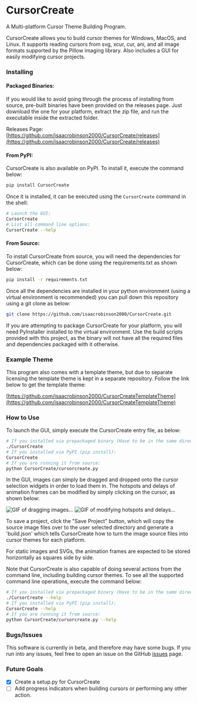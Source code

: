 # CursorCreate
A Multi-platform Cursor Theme Building Program. 

CursorCreate allows you to build cursor themes for Windows, MacOS, and Linux. It supports reading cursors from svg, xcur, cur, ani, and all image formats supported by the Pillow imaging library. Also includes a GUI for easily modifying cursor projects.

### Installing

#### Packaged Binaries:

If you would like to avoid going through the process of installing from source, pre-built binaries have been provided on the releases page. Just download the one for your platform, extract the zip file, and run the executable inside the extracted folder. 

Releases Page:
[https://github.com/isaacrobinson2000/CursorCreate/releases](https://github.com/isaacrobinson2000/CursorCreate/releases)

#### From PyPI:

CursorCreate is also available on PyPI. To install it, execute the command below:
```bash
pip install CursorCreate
```
Once it is installed, it can be executed using the `CursorCreate` command in the shell:
```bash
# Launch the GUI:
CursorCreate
# List all command line options:
CursorCreate --help
```

#### From Source:

To install CursorCreate from source, you will need the dependencies for 
CursorCreate, which can be done using the requirements.txt as shown below:
```bash
pip install -r requirements.txt
```

Once all the dependencies are installed in your python environment (using a virtual environment is recommended) you can pull down this repository using a git clone as below:

```bash
git clone https://github.com/isaacrobinson2000/CursorCreate.git
```

If you are attempting to package CursorCreate for your platform, you will need PyInstaller installed to the virtual environment. Use the build scripts provided with this project, as the binary will not have all the required files and dependencies packaged with it otherwise. 

### Example Theme

This program also comes with a template theme, but due to separate licensing the template theme is kept in a separate repository. Follow the link below to get the template theme:

[https://github.com/isaacrobinson2000/CursorCreateTemplateTheme](https://github.com/isaacrobinson2000/CursorCreateTemplateTheme)

### How to Use

To launch the GUI, simply execute the CursorCreate entry file, as below:
```bash
# If you installed via prepackaged binary (Have to be in the same directory as the executable):
./CursorCreate
# If you installed via PyPI (pip install):
CursorCreate
# If you are running it from source:
python CursorCreate/cursorcreate.py
```
In the GUI, images can simply be dragged and dropped onto the cursor selection widgets in order to load them in. The hotspots and delays of animation frames can be modified by simply clicking on the cursor, as shown below:

![GIF of dragging images...](https://user-images.githubusercontent.com/47544550/77180722-f3b7d480-6a8f-11ea-899a-5ecc57f9e9b8.gif)
![GIF of modifying hotspots and delays...](https://user-images.githubusercontent.com/47544550/77181094-75a7fd80-6a90-11ea-9486-dddf1b2dc792.gif)

To save a project, click the "Save Project" button, which will copy the source image files over to the user selected directory and generate a 'build.json' which tells CursorCreate how to turn the image source files into cursor themes for each platform.

For static images and SVGs, the animation frames are expected to be stored horizontally as squares side by side. 

Note that CursorCreate is also capable of doing several actions from the command line, including building cursor themes. To see all the supported command line operations, execute the command below:
```bash
# If you installed via prepackaged binary (Have to be in the same directory as the executable):
./CursorCreate --help
# If you installed via PyPI (pip install):
CursorCreate --help
# If you are running it from source:
python CursorCreate/cursorcreate.py --help
```

### Bugs/Issues

This software is currently in beta, and therefore may have some bugs. If you run into any issues, feel free to open an issue on the GitHub [issues](https://github.com/isaacrobinson2000/CursorCreate/issues) page.

### Future Goals

 - [x] Create a setup.py for CursorCreate
 - [ ] Add progress indicators when building cursors or performing any other action.
